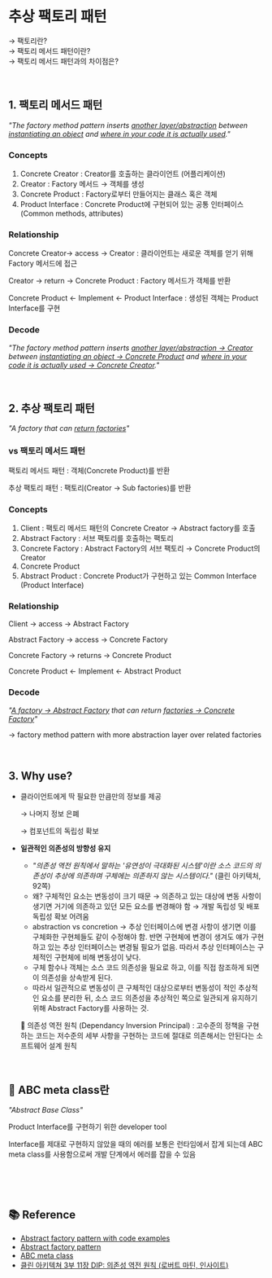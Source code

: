 # 추상 팩토리 패턴
→ 팩토리란? <br />
→ 팩토리 메서드 패턴이란? <br />
→ 팩토리 메서드 패턴과의 차이점은? <br />

<br />

## 1. 팩토리 메서드 패턴

*"The factory method pattern inserts <u>another layer/abstraction</u> between <u>instantiating an object</u> and <u>where in your code it is actually used</u>."*

### Concepts

1. Concrete Creator : Creator를 호출하는 클라이언트 (어플리케이션) 
2. Creator : Factory 메서드 → 객체를 생성 
3. Concrete Product : Factory로부터 만들어지는 클래스 혹은 객체
4. Product Interface : Concrete Product에 구현되어 있는 공통 인터페이스 (Common methods, attributes)

### Relationship

Concrete Creator→ access → Creator : 클라이언트는 새로운 객체를 얻기 위해 Factory 메서드에 접근  

Creator → return → Concrete Product : Factory 메서드가 객체를 반환

Concrete Product ← Implement ← Product Interface : 생성된 객체는 Product Interface를 구현

### Decode

*"The factory method pattern inserts <u>another layer/abstraction → Creator</u> between <u>instantiating an object → Concrete Product</u> and <u>where in your code it is actually used → Concrete Creator</u>."*

<br />

## 2. 추상 팩토리 패턴

*"A factory that can <u>return factories</u>"*

### vs 팩토리 메서드 패턴

팩토리 메서드 패턴 : 객체(Concrete Product)를 반환 

추상 팩토리 패턴 : 팩토리(Creator → Sub factories)를 반환

### Concepts

1. Client : 팩토리 메서드 패턴의 Concrete Creator → Abstract factory를 호출 
2. Abstract Factory : 서브 팩토리를 호출하는 팩토리 
3. Concrete Factory : Abstract Factory의 서브 팩토리 → Concrete Product의 Creator 
4. Concrete Product 
5. Abstract Product : Concrete Product가 구현하고 있는 Common Interface (Product Interface)

### Relationship

Client → access → Abstract Factory

Abstract Factory → access → Concrete Factory

 Concrete Factory → returns → Concrete Product 

Concrete Product ← Implement ← Abstract Product 

### Decode

*"<u>A factory → Abstract Factory</u> that can return <u>factories → Concrete Factory</u>"*

→ factory method pattern with more abstraction layer over related factories

<br />

## 3. Why use?

- 클라이언트에게 딱 필요한 만큼만의 정보를 제공
    
    → 나머지 정보 은폐 
    
    → 컴포넌트의 독립성 확보 
    
- **일관적인 의존성의 방향성 유지**
    - *"의존성 역전 원칙에서 말하는 '유연성이 극대화된 시스템'이란 소스 코드의 의존성이 추상에 의존하며 구체에는 의존하지 않는 시스템이다."* (클린 아키텍처, 92쪽)
    - 왜? 구체적인 요소는 변동성이 크기 때문 → 의존하고 있는 대상에 변동 사항이 생기면 거기에 의존하고 있던 모든 요소를 변경해야 함 → 개발 독립성 및 배포 독립성 확보 어려움
    - abstraction vs concretion → 추상 인터페이스에 변경 사항이 생기면 이를 구체화한 구현체들도 같이 수정해야 함. 반면 구현체에 변경이 생겨도 얘가 구현하고 있는 추상 인터페이스는 변경될 필요가 없음. 따라서 추상 인터페이스는 구체적인 구현체에 비해 변동성이 낮다.
    - 구체 함수나 객체는 소스 코드 의존성을 필요로 하고, 이를 직접 참조하게 되면 이 의존성을 상속받게 된다.
    - 따라서 일관적으로 변동성이 큰 구체적인 대상으로부터 변동성이 적인 추상적인 요소를 분리한 뒤, 소스 코드 의존성을 추상적인 쪽으로 일관되게 유지하기 위해 Abstract Factory를 사용하는 것.
    
    💬 의존성 역전 원칙 (Dependancy Inversion Principal) : 고수준의 정책을 구현하는 코드는 저수준의 세부 사항을 구현하는 코드에 절대로 의존해서는 안된다는 소프트웨어 설계 원칙


<br />

## 💬 ABC meta class란

*"Abstract Base Class"*

Product Interface를 구현하기 위한 developer tool

Interface를 제대로 구현하지 않았을 때의 에러를 보통은 런타임에서 잡게 되는데 ABC meta class를 사용함으로써 개발 단계에서 에러를 잡을 수 있음

<br />
<br />
<br />

## 📚 Reference

- [Abstract factory pattern with code examples](https://www.youtube.com/watch?v=TAnG6DN-5QM)
- [Abstract factory pattern](https://medium.com/design-patterns-in-python/abstract-factory-pattern-in-python-db1f949f6b7f)
- [ABC meta class](https://youtu.be/8HMurBw18wU)
- [클린 아키텍쳐 3부 11장 DIP: 의존성 역전 원칙 (로버트 마틴, 인사이트)](http://www.yes24.com/Product/Goods/77283734)
